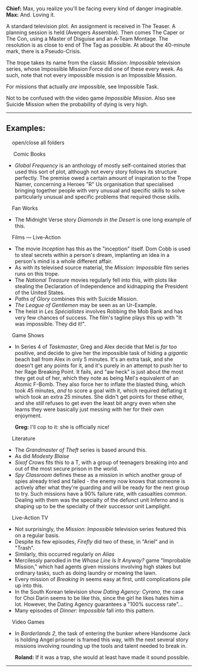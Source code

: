 **Chief:** Max, you realize you'll be facing every kind of danger imaginable.  
**Max:** And. Loving it.

A standard television plot. An assignment is received in The Teaser. A planning session is held (Avengers Assemble). Then comes The Caper or The Con, using a Master of Disguise and an A-Team Montage. The resolution is as close to end of The Tag as possible. At about the 40-minute mark, there is a Pseudo-Crisis.

The trope takes its name from the classic _Mission: Impossible_ television series, whose Impossible Mission Force did one of these every week. As such, note that not every impossible mission is an Impossible Mission.

For missions that actually _are_ impossible, see Impossible Task.

Not to be confused with the video game _Impossible Mission_. Also see Suicide Mission when the probability of dying is very high.

___

## Examples:

    open/close all folders 

     Comic Books 

-   _Global Frequency_ is an anthology of mostly self-contained stories that used this sort of plot, although not every story follows its structure perfectly. The premise owed a certain amount of inspiration to the Trope Namer, concerning a Heroes "R" Us organisation that specialised bringing together people with very unusual and specific skills to solve particularly unusual and specific problems that required those skills.

    Fan Works 

-   The Midnight Verse story _Diamonds in the Desert_ is one long example of this.

    Films — Live-Action 

-   The movie _Inception_ has this as the "inception" itself. Dom Cobb is used to steal secrets within a person's dream, implanting an idea in a person's mind is a whole different affair.
-   As with its televised source material, the _Mission: Impossible_ film series runs on this trope.
-   The _National Treasure_ movies regularly fell into this, with plots like stealing the Declaration of Independence and kidnapping the President of the United States.
-   _Paths of Glory_ combines this with Suicide Mission.
-   _The League of Gentlemen_ may be seen as an Ur-Example.
-   The heist in _Les Spécialistes_ involves Robbing the Mob Bank and has very few chances of success. The film's tagline plays this up with "It was impossible. They did it!".

    Game Shows 

-   In Series 4 of _Taskmaster_, Greg and Alex decide that Mel is _far_ too positive, and decide to give her the impossible task of hiding a _gigantic_ beach ball from Alex in only 5 minutes. It's an extra task, and she doesn't get any points for it, and it's purely in an attempt to push her to her Rage Breaking Point. It fails, and "aw heck" is just about the most they get out of her, which they note as being Mel's equivalent of an Atomic F-Bomb. They also force her to inflate the blasted thing, which took 45 minutes, _and_ to score a goal with it, which required deflating it which took an extra 25 minutes. She didn't get points for these either, and she _still_ refuses to get even the least bit angry even when she learns they were basically just messing with her for their own enjoyment.
    
    **Greg:** I'll cop to it: she is officially nice!
    

    Literature 

-   The _Grandmaster of Theft_ series is based around this.
-   As did _Modesty Blaise_
-   _Sixof Crows_ fits this to a T, with a group of teenagers breaking into and out of the most secure prison in the world.
-   _Spy Classroom_ defines these as a mission in which another group of spies already tried and failed - the enemy now knows that someone is actively after what they're guarding and will be ready for the next group to try. Such missions have a 90% failure rate, with casualties common. Dealing with them was the specialty of the defunct unit Inferno and is shaping up to be the specialty of their successor unit Lamplight.

    Live-Action TV 

-   Not surprisingly, the _Mission: Impossible_ television series featured this on a regular basis.
-   Despite its few episodes, _Firefly_ did two of these, in "Ariel" and in "Trash".
-   Similarly, this occurred regularly on _Alias_
-   Mercilessly parodied in the _Whose Line Is It Anyway?_ game "Improbable Mission," which had agents given missions involving high stakes but ordinary tasks, such as doing laundry or mowing the lawn.
-   Every mission of _Breaking In_ seems easy at first, until complications pile up into this.
-   In the South Korean television show _Dating Agency: Cyrano_, the case for Choi Darin seems to be like this, since the girl he likes hates him a lot. However, the Dating Agency guarantees a "100% success rate"...
-   Many episodes of _Dinner: Impossible_ fall into this pattern.

    Video Games 

-   In _Borderlands 2_, the task of entering the bunker where Handsome Jack is holding Angel prisoner is framed this way, with the next several story missions involving rounding up the tools and talent needed to break in.
    
    **Roland:** If it was a trap, she would at least have made it sound possible.
    

___